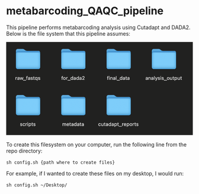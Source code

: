 # metabarcoding_QAQC_pipeline

This pipeline performs metabarcoding analysis using Cutadapt and DADA2.  Below is the file system that this pipeline assumes:

![Alt text](./data/pictures/file_structure.png?raw=true "Title")

To create this filesystem on your computer, run the following line from the repo directory:

```
sh config.sh {path where to create files}
```
For example, if I wanted to create these files on my desktop, I would run:

```
sh config.sh ~/Desktop/
```

